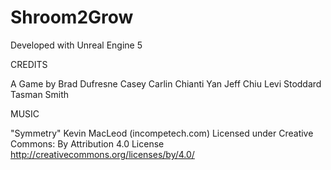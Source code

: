 # Shroom2Grow

Developed with Unreal Engine 5


CREDITS

A Game by
Brad Dufresne
Casey Carlin
Chianti Yan
Jeff Chiu
Levi Stoddard
Tasman Smith

MUSIC

"Symmetry" Kevin MacLeod (incompetech.com)
Licensed under Creative Commons: By Attribution 4.0 License
http://creativecommons.org/licenses/by/4.0/

